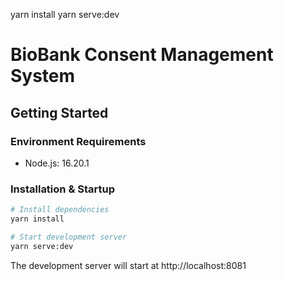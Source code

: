 yarn install
yarn serve:dev

# BioBank Consent Management System

## Getting Started

### Environment Requirements
- Node.js: 16.20.1

### Installation & Startup

```bash
# Install dependencies
yarn install

# Start development server
yarn serve:dev
```

The development server will start at http://localhost:8081
